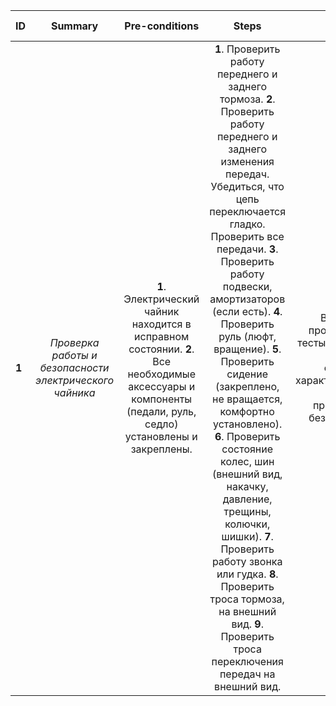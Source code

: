 ID | Summary | Pre-conditions | Steps | Expected results
:--|:-------:|:--------------:|:-----:|-----------------:
**1** | *Проверка работы и безопасности электрического чайника* | **1**. Электрический чайник находится в исправном состоянии. **2**. Все необходимые аксессуары и компоненты (педали, руль, седло) установлены и закреплены. | **1**. Проверить работу переднего и заднего тормоза. **2**. Проверить работу переднего и заднего изменения передач. Убедиться, что цепь переключается гладко. Проверить все передачи. **3**. Проверить работу подвески, амортизаторов (если есть). **4**. Проверить руль (люфт, вращение). **5**. Проверить сидение (закреплено, не вращается, комфортно установлено). **6**. Проверить состояние колес, шин (внешний вид, накачку, давление, трещины, колючки, шишки). **7**. Проверить работу звонка или гудка.  **8**. Проверить троса тормоза, на внешний вид. **9**. Проверить троса переключения передач на внешний вид.   | Велосипед проходит все тесты успешно, все его функции и характеристики работают правильно и без проблем. 
